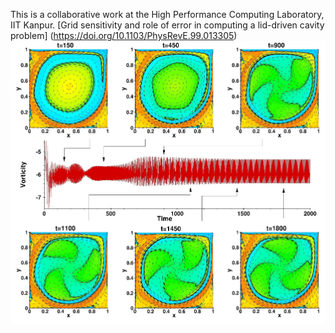 This is a collaborative work at the High Performance Computing Laboratory, IIT Kanpur.
[Grid sensitivity and role of error in computing a lid-driven cavity problem] (https://doi.org/10.1103/PhysRevE.99.013305)
![Model](https://github.com/siva-viknesh/Computational_Fluid_Mechanics/blob/main/Lid_Driven_Cavity_Flow/Figure.png)



